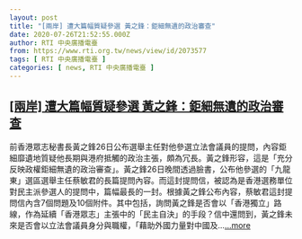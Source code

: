 ```yaml
---
layout: post
title: "[兩岸] 遭大篇幅質疑參選 黃之鋒：鉅細無遺的政治審查"
date: 2020-07-26T21:52:55.000Z
author: RTI 中央廣播電臺
from: https://www.rti.org.tw/news/view/id/2073577
tags: [ RTI 中央廣播電臺 ]
categories: [ news, RTI 中央廣播電臺 ]
---
```

<!--1595800375000-->
[[兩岸] 遭大篇幅質疑參選 黃之鋒：鉅細無遺的政治審查](https://www.rti.org.tw/news/view/id/2073577)
------

<div>
前香港眾志秘書長黃之鋒26日公布選舉主任對他參選立法會議員的提問，內容鉅細靡遺地質疑他長期與港府抵觸的政治主張，頗為冗長。黃之鋒形容，這是「充分反映政權鉅細無遺的政治審查」。黃之鋒26日晚間透過臉書，公布他參選的「九龍東」選區選舉主任蔡敏君的長篇提問內容。而這封提問信，被認為是香港選務單位對民主派參選人的提問中，篇幅最長的一封。根據黃之鋒公布內容，蔡敏君這封提問信內含7個問題及10個附件。其中包括，詢問黃之鋒是否會以「香港獨立」路線，作為延續「香港眾志」主張中的「民主自決」的手段？信中還問到，黃之鋒未來是否會以立法會議員身分與職權，「藉助外國力量對中國及...<a target="_blank" href="https://www.rti.org.tw/news/view/id/2073577">...more</a>
</div>
